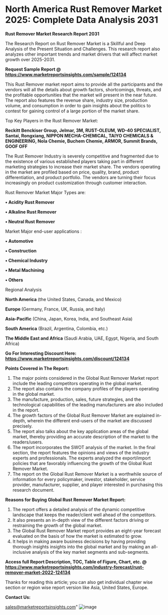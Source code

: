 # North America Rust Remover Market 2025: Complete Data Analysis 2031

<strong>Rust Remover Market Research Report 2031</strong>

The Research Report on Rust Remover Market is a Skillful and Deep Analysis of the Present Situation and Challenges. This research report also analyzes other important trends and market drivers that will affect market growth over 2025-2031.

<strong>Request Sample Report @ <a href=https://www.marketreportsinsights.com/sample/124134>https://www.marketreportsinsights.com/sample/124134</a></strong>

This Rust Remover market report aims to provide all the participants and the vendors will all the details about growth factors, shortcomings, threats, and the profitable opportunities that the market will present in the near future. The report also features the revenue share, industry size, production volume, and consumption in order to gain insights about the politics to contest for gaining control of a large portion of the market share.

Top Key Players in the Rust Remover Market:

<strong>Reckitt Benckiser Group, Jelmar, 3M, RUST-OLEUM, WD-40 SPECIALIST, Santai, Rongxiang, NIPPON MECHA-CHEMICAL, TAIYO CHEMICALS & ENGINEERING, Nola Chemie, Buchem Chemie, ARMOR, Summit Brands, GOOF OFF</strong>

The Rust Remover Industry is severely competitive and fragmented due to the existence of various established players taking part in different marketing strategies to increase their market share. The vendors operating in the market are profiled based on price, quality, brand, product differentiation, and product portfolio. The vendors are turning their focus increasingly on product customization through customer interaction.

Rust Remover Market Major Types are:

<strong>• Acidity Rust Remover

• Alkaline Rust Remover

• Neutral Rust Remover</strong>

Market Major end-user applications :

<strong>• Automotive

• Construction

• Chemical Industry

• Metal Machining

• Others</strong>

Regional Analysis

</u><strong><b>North America</b></strong> (the United States, Canada, and Mexico)

<strong><b>Europe </b></strong>(Germany, France, UK, Russia, and Italy)

<strong><b>Asia-Pacific</b></strong> (China, Japan, Korea, India, and Southeast Asia)

<strong><b>South America</b></strong> (Brazil, Argentina, Colombia, etc.)

<strong><b>The Middle East and Africa</b></strong> (Saudi Arabia, UAE, Egypt, Nigeria, and South Africa)

<strong>Go For Interesting Discount Here: <a href=https://www.marketreportsinsights.com/discount/124134>https://www.marketreportsinsights.com/discount/124134</a></strong>

<strong>Points Covered in The Report:</strong>
<ol>
  <li>The major points considered in the Global Rust Remover Market report include the leading competitors operating in the global market.</li>
  <li>The report also contains the company profiles of the players operating in the global market.</li>
  <li>The manufacture, production, sales, future strategies, and the technological capabilities of the leading manufacturers are also included in the report.</li>
  <li>The growth factors of the Global Rust Remover Market are explained in-depth, wherein the different end-users of the market are discussed precisely.</li>
  <li>The report also talks about the key application areas of the global market, thereby providing an accurate description of the market to the readers/users.</li>
  <li>The report incorporates the SWOT analysis of the market. In the final section, the report features the opinions and views of the industry experts and professionals. The experts analyzed the export/import policies that are favorably influencing the growth of the Global Rust Remover Market.</li>
  <li>The report on the Global Rust Remover Market is a worthwhile source of information for every policymaker, investor, stakeholder, service provider, manufacturer, supplier, and player interested in purchasing this research document.</li>
</ol>
<strong>Reasons for Buying Global Rust Remover Market Report:</strong>

<ol>
  <li>The report offers a detailed analysis of the dynamic competitive landscape that keeps the reader/client well ahead of the competitors.</li>
  <li>It also presents an in-depth view of the different factors driving or restraining the growth of the global market.</li>
  <li>The Global Rust Remover Market report provides an eight-year forecast evaluated on the basis of how the market is estimated to grow.</li>
  <li>It helps in making aware business decisions by having providing thorough insights insights into the global market and by making an all-inclusive analysis of the key market segments and sub-segments.</li>
</ol>
<strong>Access full Report Description, TOC, Table of Figure, Chart, etc. @ <a href=https://www.marketreportsinsights.com/industry-forecast/rust-remover-market-2022-124134>https://www.marketreportsinsights.com/industry-forecast/rust-remover-market-2022-124134</a></strong>


Thanks for reading this article; you can also get individual chapter wise section or region wise report version like Asia, United States, Europe.

<strong>Contact Us:</strong>

sales@marketreportsinsights.com"
![image](https://github.com/user-attachments/assets/8c510760-17e5-4057-acb0-4a3167158ca1)
